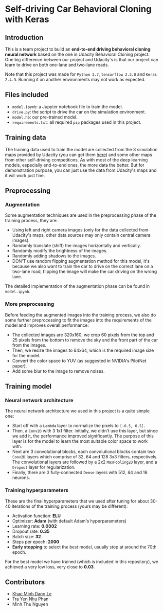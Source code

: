 # Self-driving Car Behavioral Cloning with Keras

## Introduction
This is a team project to build an **end-to-end driving behavioral cloning neural network** based on the one in Udacity Behavioral Cloning project. One big difference between our project and Udacity's is that our project can learn to drive on both one-lane and two-lane roads. 

Note that this project was made for `Python 3.7`, `tensorflow 2.3.0` and `Keras 2.4.3`. Running it on another environments may not work as expected.

## Files included
- `model.ipynb`: a Jupyter notebook file to train the model.
- `drive.py`: the script to drive the car on the simulation environment.
- `model.h5`: our pre-trained model.
- `requirements.txt`: all required `pip` packages used in this project.

## Training data
The training data used to train the model are collected from the 3 simulation maps provided by Udacity (you can get them [here](https://github.com/udacity/self-driving-car-sim)) and some other maps from other self-driving competitions. As with most of the deep learning models, especially end-to-end ones, the more data the better. But for demonstration purpose, you can just use the data from Udacity's maps and it will work just fine.

## Preprocessing
### Augmentation
Some augmentation techniques are used in the preprocessing phase of the training process, they are:
- Using left and right camera images (only for the data collected from Udacity's maps, other data sources may only contain central camera images).
- Randomly translate (shift) the images horizontally and vertically.
- Randomly modify the brightness of the images.
- Randomly adding shadows to the images.
- DON'T use random flipping augmentation method for this model, it's because we also want to train the car to drive on the correct lane on a two-lane road, flipping the image will make the car driving on the wrong lane.

The detailed implementation of the augmentation phase can be found in `model.ipynb`.

### More preprocessing
Before feeding the augmented images into the training process, we also do some further preprocessing to fit the images into the requirements of the model and improves overall performance:
- The collected images are 320x160, we crop 60 pixels from the top and 25 pixels from the bottom to remove the sky and the front part of the car from the images.
- Then, we resize the images to 64x64, which is the required image size for the model.
- Convert the color space to YUV (as suggested in NVIDIA's PilotNet paper).
- Add some blur to the image to remove noises.

## Training model
### Neural network architecture
The neural network architecture we used in this project is a quite simple one:
- Start off with a `Lambda` layer to normalize the pixels to `[-0.5, 0.5]`.
- Then, a `Conv2D` with 3 1x1 filter. Initially, we didn't use this layer, but since we add it, the performance improved significantly. The purpose of this layer is for the model to learn the most suitable color space to work with.
- Next are 3 convolutional blocks, each convolutional blocks contain two `Conv2D` layers which comprise of 32, 64 and 128 3x3 filters, respectively. The convolutional layers are followed by a 2x2 `MaxPooling2D` layer, and a `Dropout` layer for regularization.
- Finally, there are 3 fully-connected `Dense` layers with 512, 64 and 16 neurons. 

### Training hyperparameters
These are the final hyperparameters that we used after tuning for about 30-40 iterations of the training process (yours may be different):
- Activation function: **ELU**
- Optimizer: **Adam** (with default Adam's hyperparameters)
- Learning rate: **0.0002**
- Dropout rate: **0.35**
- Batch size: **32**
- Steps per epoch: **2000**
- **Early stopping** to select the best model, usually stop at around the 70th epoch.

For the best model we have trained (which is included in this repository), we achieved a very low loss, very close to **0.03**.

## Contributors
- [Khac Minh Dang Le](https://github.com/LKMDang)
- [Tra Yen Nhu Phan](https://github.com/alexptyn)
- Minh Thu Nguyen
